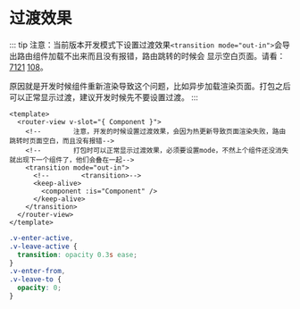 # 过渡效果

::: tip
注意：当前版本开发模式下设置过渡效果`<transition mode="out-in">`会导出路由组件加载不出来而且没有报错，路由跳转的时候会
显示空白页面。请看：[7121](https://github.com/vuejs/core/issues/7121) [108](https://github.com/HalseySpicy/Geeker-Admin/issues/108)。

原因就是开发时候组件重新渲染导致这个问题，比如异步加载渲染页面。打包之后可以正常显示过渡，建议开发时候先不要设置过渡。
:::


```vue
<template>
  <router-view v-slot="{ Component }">
    <!--        注意，开发的时候设置过渡效果，会因为热更新导致页面渲染失败，路由跳转时页面空白，而且没有报错-->
    <!--        打包时可以正常显示过渡效果，必须要设置mode，不然上个组件还没消失就出现下一个组件了，他们会叠在一起-->
    <transition mode="out-in">
      <!--        <transition>-->
      <keep-alive>
        <component :is="Component" />
      </keep-alive>
    </transition>
  </router-view>
</template>
```

```css
.v-enter-active,
.v-leave-active {
  transition: opacity 0.3s ease;
}
.v-enter-from,
.v-leave-to {
  opacity: 0;
}
```